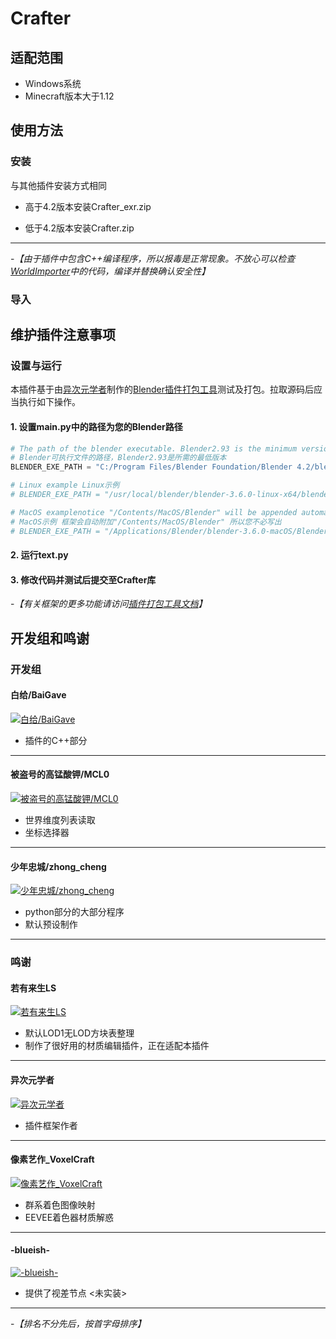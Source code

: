 # Crafter

## 适配范围

- Windows系统
- Minecraft版本大于1.12

## 使用方法

### 安装

与其他插件安装方式相同

- 高于4.2版本安装Crafter_exr.zip

- 低于4.2版本安装Crafter.zip

---

-*【由于插件中包含C++编译程序，所以报毒是正常现象。不放心可以检查[WorldImporter](https://github.com/BaiGave/WorldImporter)中的代码，编译并替换确认安全性】*

### 导入

## 维护插件注意事项

### 设置与运行

本插件基于由[异次元学者](https://space.bilibili.com/181717176)制作的[Blender插件打包工具](https://github.com/xzhuah/BlenderAddonPackageTool)测试及打包。拉取源码后应当执行如下操作。

#### 1. 设置**main.py**中的路径为您的Blender路径

```python
# The path of the blender executable. Blender2.93 is the minimum version required
# Blender可执行文件的路径，Blender2.93是所需的最低版本
BLENDER_EXE_PATH = "C:/Program Files/Blender Foundation/Blender 4.2/blender.exe"

# Linux example Linux示例
# BLENDER_EXE_PATH = "/usr/local/blender/blender-3.6.0-linux-x64/blender"

# MacOS examplenotice "/Contents/MacOS/Blender" will be appended automatically if you didn't write it explicitly
# MacOS示例 框架会自动附加"/Contents/MacOS/Blender" 所以您不必写出
# BLENDER_EXE_PATH = "/Applications/Blender/blender-3.6.0-macOS/Blender.app"
```

#### 2. 运行**text.py**

#### 3. 修改代码并测试后提交至Crafter库

-*【有关框架的更多功能请访问[插件打包工具文档](https://github.com/xzhuah/BlenderAddonPackageTool?tab=readme-ov-file#blender-插件开发框架及打包工具)】*

## 开发组和鸣谢

### 开发组

#### 白给/BaiGave

[![白给/BaiGave](https://i0.hdslb.com/bfs/face/d7d82f14e8469c3c973cd1d7b981ed275069aa55.jpg@100w_100h_1c_1s.png)](https://space.bilibili.com/3461563635731405)

- 插件的C++部分

---

#### 被盗号的高锰酸钾/MCL0

[![被盗号的高锰酸钾/MCL0](https://i2.hdslb.com/bfs/face/4cc9254634fc212567c7e2286554bf664bfedd92.jpg@100w_100h_1c_1s.png)](https://space.bilibili.com/511403657)

- 世界维度列表读取
- 坐标选择器

---

#### 少年忠城/zhong_cheng

[![少年忠城/zhong_cheng](https://i0.hdslb.com/bfs/face/cca0a2997727b7c9625b6c84b79d75b1d20b0505.jpg@100w_100h_1c_1s.png)](https://space.bilibili.com/455309610)

- python部分的大部分程序
- 默认预设制作

---

### 鸣谢

#### 若有来生LS

[![若有来生LS](https://i2.hdslb.com/bfs/face/69caf616d0ec1d734456ba5c3dcfb7228df98dc3.jpg@100w_100h_1c_1s.png)](https://space.bilibili.com/328067113)

- 默认LOD1无LOD方块表整理
- 制作了很好用的材质编辑插件，正在适配本插件

---

#### 异次元学者

[![异次元学者](https://i2.hdslb.com/bfs/face/68a1603186d8655a14d7e7fc920b4c95f23929d4.jpg@100w_100h_1c_1s.png)](https://space.bilibili.com/181717176)

- 插件框架作者

---

#### 像素艺作_VoxelCraft

[![像素艺作_VoxelCraft](https://i2.hdslb.com/bfs/face/1032246c6c38fc376fc6ae29d525edb85bc7da97.jpg@100w_100h_1c_1s.png)](https://space.bilibili.com/26149666)

- 群系着色图像映射
- EEVEE着色器材质解惑

---

#### -blueish-

[![-blueish-](https://i2.hdslb.com/bfs/face/e7ebd5fd6c2267d6bab44a2e89b9d1671a818f13.jpg@100w_100h_1c_1s.png)](https://space.bilibili.com/3546391456516604)

- 提供了视差节点 <未实装>

---

-*【排名不分先后，按首字母排序】*
